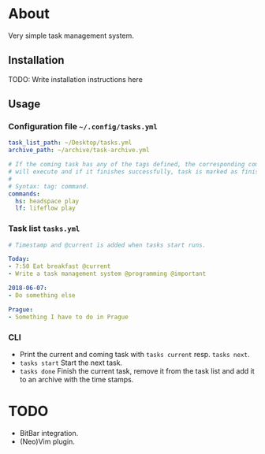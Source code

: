 # About

Very simple task management system.

## Installation

TODO: Write installation instructions here

## Usage

### Configuration file `~/.config/tasks.yml`

```yaml
task_list_path: ~/Desktop/tasks.yml
archive_path: ~/archive/task-archive.yml

# If the coming task has any of the tags defined, the corresponding command
# will execute and if it finishes successfully, task is marked as finished. 
#
# Syntax: tag: command.
commands:
  hs: headspace play
  lf: lifeflow play
```

### Task list `tasks.yml`

```yaml
# Timestamp and @current is added when tasks start runs.

Today:
- 7:50 Eat breakfast @current
- Write a task management system @programming @important

2018-06-07:
- Do something else

Prague:
- Something I have to do in Prague
```

### CLI

- Print the current and coming task with `tasks current` resp. `tasks next`.
- `tasks start` Start the next task.
- `tasks done` Finish the current task, remove it from the task list and add it to an archive with the time stamps.

# TODO

- BitBar integration.
- (Neo)Vim plugin.
